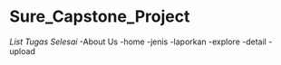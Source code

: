 # Sure_Capstone_Project
*List Tugas Selesai*
-About Us
-home
-jenis
-laporkan
-explore
-detail
-upload
